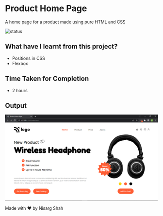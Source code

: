 # Product Home Page
A home page for a product made using pure HTML and CSS

![status](https://img.shields.io/badge/status-ongoing-green)

## What have I learnt from this project?
- Positions in CSS
- Flexbox

## Time Taken for Completion
- 2 hours

<!-- ### Checkout the Project here : [freshplants](https://freshplants.netlify.app/) -->

## Output
![output](output.png)

Made with ❤️ by Nisarg Shah


